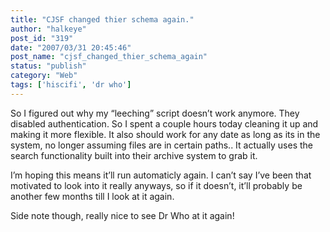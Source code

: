 ```yaml
---
title: "CJSF changed thier schema again."
author: "halkeye"
post_id: "319"
date: "2007/03/31 20:45:46"
post_name: "cjsf_changed_thier_schema_again"
status: "publish"
category: "Web"
tags: ['hiscifi', 'dr who']
---
```


So I figured out why my “leeching” script doesn’t work anymore. They disabled authentication. So I spent a couple hours today cleaning it up and making it more flexible. It also should work for any date as long as its in the system, no longer assuming files are in certain paths.. It actually uses the search functionality built into their archive system to grab it.




I’m hoping this means it’ll run automaticly again. I can’t say I’ve been that motivated to look into it really anyways, so if it doesn’t, it’ll probably be another few months till I look at it again.




Side note though, really nice to see Dr Who at it again!
